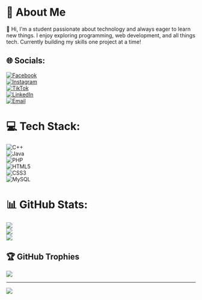 # 💫 About Me
👋 Hi, I'm a student passionate about technology and always eager to learn new things. I enjoy exploring programming, web development, and all things tech. Currently building my skills one project at a time!

## 🌐 Socials:
[![Facebook](https://img.shields.io/badge/Facebook-%231877F2.svg?logo=Facebook&logoColor=white)](https://facebook.com/https://www.facebook.com/share/19VemnnZo7/)  
[![Instagram](https://img.shields.io/badge/Instagram-%23E4405F.svg?logo=Instagram&logoColor=white)](https://instagram.com/https://www.instagram.com/dreoo.xyz/?igsh=ejZ6emtqdnMxbXV2#)  
[![TikTok](https://img.shields.io/badge/TikTok-%23000000.svg?logo=TikTok&logoColor=white)](https://tiktok.com/@https://www.tiktok.com/@dreoooo_)  
[![LinkedIn](https://img.shields.io/badge/LinkedIn-%230077B5.svg?logo=linkedin&logoColor=white)](https://www.linkedin.com/in/andreo-kent-tarre-737b35370/)  
[![Email](https://img.shields.io/badge/Email-D14836?logo=gmail&logoColor=white)](mailto:andreokent@gmail.com) 

# 💻 Tech Stack:
![C++](https://img.shields.io/badge/c++-%2300599C.svg?style=for-the-badge&logo=c%2B%2B&logoColor=white)  
![Java](https://img.shields.io/badge/java-%23ED8B00.svg?style=for-the-badge&logo=openjdk&logoColor=white)  
![PHP](https://img.shields.io/badge/php-%23777BB4.svg?style=for-the-badge&logo=php&logoColor=white)  
![HTML5](https://img.shields.io/badge/html5-%23E34F26.svg?style=for-the-badge&logo=html5&logoColor=white)  
![CSS3](https://img.shields.io/badge/css3-%231572B6.svg?style=for-the-badge&logo=css3&logoColor=white)  
![MySQL](https://img.shields.io/badge/mysql-4479A1.svg?style=for-the-badge&logo=mysql&logoColor=white)

# 📊 GitHub Stats:
![](https://github-readme-stats.vercel.app/api?username=dreoooo&theme=dark&hide_border=false&include_all_commits=false&count_private=false)<br/>
![](https://nirzak-streak-stats.vercel.app/?user=dreoooo&theme=dark&hide_border=false)<br/>
![](https://github-readme-stats.vercel.app/api/top-langs/?username=dreoooo&theme=dark&hide_border=false&include_all_commits=false&count_private=false&layout=compact)

## 🏆 GitHub Trophies
![](https://github-profile-trophy.vercel.app/?username=dreoooo&theme=radical&no-frame=false&no-bg=true&margin-w=4)

---
[![](https://visitcount.itsvg.in/api?id=dreoooo&icon=0&color=0)](https://visitcount.itsvg.in)

<!-- Proudly created with GPRM ( https://gprm.itsvg.in ) -->

